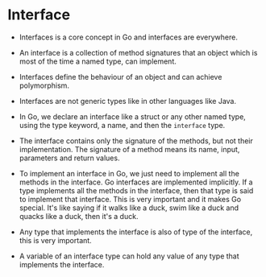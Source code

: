 # Interface

* Interfaces is a core concept in Go and interfaces are everywhere.

* An interface is a collection of method signatures that an object which is most of the time a named type, can implement.

* Interfaces define the behaviour of an object and can achieve polymorphism.

* Interfaces are not generic types like in other languages like Java.

* In Go, we declare an interface like a struct or any other named type, using the type keyword, a name, and then the `interface` type.

* The interface contains only the signature of the methods, but not their implementation. The signature of a method means its name, input, parameters and return values.

* To implement an interface in Go, we just need to implement all the methods in the interface. Go interfaces are implemented implicitly. If a type implements all the methods in the interface, then that type is said to implement that interface. This is very important and it makes Go special. It's like saying if it walks like a duck, swim like a duck and quacks like a duck, then it's a duck.

* Any type that implements the interface is also of type of the interface, this is very important.

* A variable of an interface type can hold any value of any type that implements the interface.
